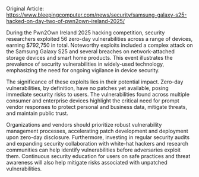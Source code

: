 Original Article: https://www.bleepingcomputer.com/news/security/samsung-galaxy-s25-hacked-on-day-two-of-pwn2own-ireland-2025/

During the Pwn2Own Ireland 2025 hacking competition, security researchers exploited 56 zero-day vulnerabilities across a range of devices, earning $792,750 in total. Noteworthy exploits included a complex attack on the Samsung Galaxy S25 and several breaches on network-attached storage devices and smart home products. This event illustrates the prevalence of security vulnerabilities in widely-used technology, emphasizing the need for ongoing vigilance in device security.

The significance of these exploits lies in their potential impact. Zero-day vulnerabilities, by definition, have no patches yet available, posing immediate security risks to users. The vulnerabilities found across multiple consumer and enterprise devices highlight the critical need for prompt vendor responses to protect personal and business data, mitigate threats, and maintain public trust.

Organizations and vendors should prioritize robust vulnerability management processes, accelerating patch development and deployment upon zero-day disclosure. Furthermore, investing in regular security audits and expanding security collaboration with white-hat hackers and research communities can help identify vulnerabilities before adversaries exploit them. Continuous security education for users on safe practices and threat awareness will also help mitigate risks associated with unpatched vulnerabilities.
